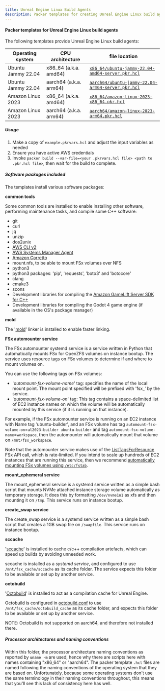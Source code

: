 ```yaml
---
title: Unreal Engine Linux Build Agents
description: Packer templates for creating Unreal Engine Linux build agents on AWS
---
```


#### Packer templates for Unreal Engine Linux build agents

The following templates provide Unreal Engine Linux build agents:

| Operating system | CPU architecture | file location
|-|-|-|
|Ubuntu Jammy 22.04 | x86_64 (a.k.a. amd64)  | [`x86_64/ubuntu-jammy-22.04-amd64-server.pkr.hcl`](https://github.com/aws-games/cloud-game-development-toolkit/blob/main/assets/packer/build-agents/linux/x86_64/ubuntu-jammy-22.04-amd64-server.pkr.hcl)
|Ubuntu Jammy 22.04 | aarch64 (a.k.a. arm64) | [`aarch64/ubuntu-jammy-22.04-arm64-server.pkr.hcl`](https://github.com/aws-games/cloud-game-development-toolkit/blob/main/assets/packer/build-agents/linux/aarch64/ubuntu-jammy-22.04-arm64-server.pkr.hcl)
|Amazon Linux 2023  | x86_64 (a.k.a. amd64)  | [`x86_64/amazon-linux-2023-x86_64.pkr.hcl`](https://github.com/aws-games/cloud-game-development-toolkit/blob/main/assets/packer/build-agents/linux/amazon-linux-2023-x86_64.pkr.hcl)
|Amazon Linux 2023  | aarch64 (a.k.a. arm64) | [`aarch64/amazon-linux-2023-arm64.pkr.hcl`](https://github.com/aws-games/cloud-game-development-toolkit/blob/main/assets/packer/build-agents/linux/aarch64/amazon-linux-2023-arm64.pkr.hcl)

##### Usage

1. Make a copy of `example.pkrvars.hcl` and adjust the input variables as needed
2. Ensure you have active AWS credentials
3. Invoke `packer build --var-file=<your .pkrvars.hcl file> <path to .pkr.hcl file>`, then wait for the build to complete.

##### Software packages included

The templates install various software packages:

**common tools**

Some common tools are installed to enable installing other software, performing maintenance tasks, and compile some C++ software:

* git
* curl
* jq
* unzip
* dos2unix
* [AWS CLI v2](https://docs.aws.amazon.com/cli/latest/userguide/cli-chap-welcome.html)
* [AWS Systems Manager Agent](https://docs.aws.amazon.com/systems-manager/latest/userguide/ssm-agent.html)
* [Amazon Corretto](https://aws.amazon.com/corretto/)
* mount.nfs, to be able to mount FSx volumes over NFS
* python3
* python3 packages: 'pip', 'requests', 'boto3' and 'botocore'
* clang
* cmake3
* scons
* Development libraries for compiling the [Amazon GameLift Server SDK for C++](https://aws.amazon.com/gamelift/)
* Development libraries for compiling the Godot 4 game engine (if available in the OS's package manager)

**mold**

The '[mold](https://github.com/rui314/mold)' linker is installed to enable faster linking.

**FSx automounter service**

The FSx automounter systemd service is a service written in Python that automatically mounts FSx for OpenZFS volumes on instance bootup. The service uses resource tags on FSx volumes to determine if and where to mount volumes on.

You can use the following tags on FSx volumes:
* '_automount-fsx-volume-name_' tag: specifies the name of the local mount point. The mount point specified will be prefixed with 'fsx_' by the service.
* '_automount-fsx-volume-on_' tag: This tag contains a space-delimited list of EC2 instance names on which the volume will be automatically mounted by this service (if it is running on that instance).

For example, if the FSx automounter service is running on an EC2 instance with Name tag 'ubuntu-builder', and an FSx volume has tag `automount-fsx-volume-on`=`al2023-builder ubuntu-builder` and tag `automount-fsx-volume-name`=`workspace`, then the automounter will automatically mount that volume on `/mnt/fsx_workspace`.

Note that the automounter service makes use of the [ListTagsForResource](https://docs.aws.amazon.com/fsx/latest/APIReference/API_ListTagsForResource.html) FSx API call, which is rate-limited. If you intend to scale up hundreds of EC2 instances that are running this service, then we recommend [automatically mounting FSx volumes using `/etc/fstab`](https://docs.aws.amazon.com/fsx/latest/OpenZFSGuide/attach-linux-client.html).

**mount_ephemeral service**

The mount_ephemeral service is a systemd service written as a simple bash script that mounts NVMe attached instance storage volume automatically as temporary storage. It does this by formatting `/dev/nvme1n1` as xfs and then mounting it on `/tmp`. This service runs on instance bootup.

**create_swap service**

The create_swap service is a systemd service written as a simple bash script that creates a 1GB swap file on `/swapfile`. This service runs on instance bootup.

**sccache**

'[sccache](https://github.com/mozilla/sccache)' is installed to cache c/c++ compilation artefacts, which can speed up builds by avoiding unneeded work.

sccache is installed as a _systemd service_, and configured to use `/mnt/fsx_cache/sccache` as its cache folder. The service expects this folder to be available or set up by another service.

**octobuild**

'[Octobuild](https://github.com/octobuild/octobuild)' is installed to act as a compilation cache for Unreal Engine.

Octobuild is configured in [octobuild.conf](https://github.com/aws-games/cloud-game-development-toolkit/blob/main/assets/packer/build-agents/linux/octobuild.conf) to use `/mnt/fsx_cache/octobuild_cache` as its cache folder, and expects this folder to be available or set up by another service.

NOTE: Octobuild is not supported on aarch64, and therefore not installed there.

##### Processor architectures and naming conventions

Within this folder, the processor architecture naming conventions as reported by `uname -m` are used, hence why there are scripts here with names containing "x86_64" or "aarch64". The packer template `.hcl` files are named following the naming conventions of the operating system that they are based on. Unfortunately, because some operating systems don't use the same terminology in their naming conventions throughout, this means that you'll see this lack of consistency here has well.
